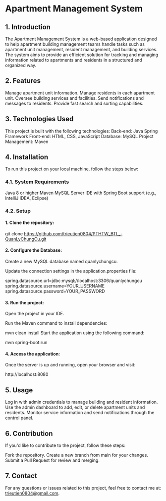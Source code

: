 # Apartment Management System
## 1. Introduction	
 The Apartment Management System is a web-based application designed to help apartment building management teams handle tasks such as apartment unit management, resident management, and building services. The system aims to provide an efficient solution for tracking and managing information related to apartments and residents in a structured and organized way.

## 2. Features
Manage apartment unit information.
Manage residents in each apartment unit.
Oversee building services and facilities.
Send notifications and messages to residents.
Provide fast search and sorting capabilities.

## 3. Technologies Used
This project is built with the following technologies:
Back-end: Java Spring Framework
Front-end: HTML, CSS, JavaScript
Database: MySQL
Project Management: Maven

## 4. Installation
To run this project on your local machine, follow the steps below:

### 4.1. System Requirements
Java 8 or higher
Maven
MySQL Server
IDE with Spring Boot support (e.g., IntelliJ IDEA, Eclipse)
### 4.2. Setup
#### 1. Clone the repository:
git clone https://github.com/trieutien0804/PTHTW_BTL_-QuanLyChungCu.git

#### 2. Configure the Database:
Create a new MySQL database named quanlychungcu.

Update the connection settings in the application.properties file:

spring.datasource.url=jdbc:mysql://localhost:3306/quanlychungcu
spring.datasource.username=YOUR_USERNAME
spring.datasource.password=YOUR_PASSWORD

#### 3. Run the project:

Open the project in your IDE.

Run the Maven command to install dependencies:

mvn clean install
Start the application using the following command:

mvn spring-boot:run
#### 4. Access the application:

Once the server is up and running, open your browser and visit:

http://localhost:8080
## 5. Usage
Log in with admin credentials to manage building and resident information.
Use the admin dashboard to add, edit, or delete apartment units and residents.
Monitor service information and send notifications through the control panel.
## 6. Contribution
If you'd like to contribute to the project, follow these steps:

Fork the repository.
Create a new branch from main for your changes.
Submit a Pull Request for review and merging.
## 7. Contact
For any questions or issues related to this project, feel free to contact me at: trieutien0804@gmail.com.

